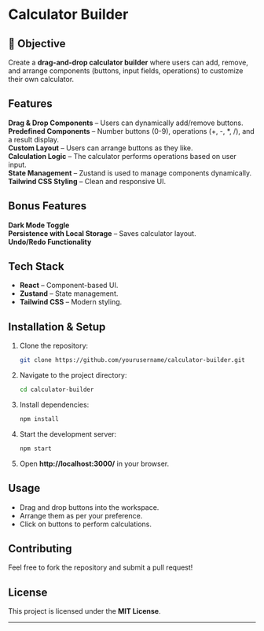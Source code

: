 # Calculator Builder

## 🎯 Objective
Create a **drag-and-drop calculator builder** where users can add, remove, and arrange components (buttons, input fields, operations) to customize their own calculator.

## Features

 **Drag & Drop Components** – Users can dynamically add/remove buttons.<br>
 **Predefined Components** – Number buttons (0-9), operations (+, -, *, /), and a result display.<br>
 **Custom Layout** – Users can arrange buttons as they like.<br>
 **Calculation Logic** – The calculator performs operations based on user input.<br>
 **State Management** – Zustand is used to manage components dynamically.<br>
 **Tailwind CSS Styling** – Clean and responsive UI.

##  Bonus Features

 **Dark Mode Toggle** <br>
 **Persistence with Local Storage** – Saves calculator layout.<br>
 **Undo/Redo Functionality** 

##  Tech Stack

- **React** – Component-based UI.
- **Zustand** – State management.
- **Tailwind CSS** – Modern styling.

## Installation & Setup

1. Clone the repository:
   ```sh
   git clone https://github.com/yourusername/calculator-builder.git
   ```
2. Navigate to the project directory:
   ```sh
   cd calculator-builder
   ```
3. Install dependencies:
   ```sh
   npm install
   ```
4. Start the development server:
   ```sh
   npm start
   ```
5. Open **http://localhost:3000/** in your browser.

##  Usage
- Drag and drop buttons into the workspace.
- Arrange them as per your preference.
- Click on buttons to perform calculations.

## Contributing
Feel free to fork the repository and submit a pull request!

##  License
This project is licensed under the **MIT License**.

---

